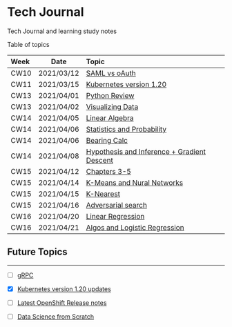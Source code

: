 # Tech Journal
Tech Journal and learning study notes

Table of topics

| Week  | Date       | Topic  |
|:------|:----------:|:-------|
| CW10  | 2021/03/12 | [SAML vs oAuth](https://github.com/rafkruczkowski/journal/tree/main/2021/03/12/) |
| CW11  | 2021/03/15 | [Kubernetes version 1.20](https://github.com/rafkruczkowski/journal/tree/main/2021/03/15/) |
| CW13  | 2021/04/01 | [Python Review](https://github.com/rafkruczkowski/journal/tree/main/2021/04/01/) |
| CW13  | 2021/04/02 | [Visualizing Data](https://github.com/rafkruczkowski/journal/tree/main/2021/04/02/) |
| CW14  | 2021/04/05 | [Linear Algebra](https://github.com/rafkruczkowski/journal/tree/main/2021/04/05/) |
| CW14  | 2021/04/06 | [Statistics and Probability](https://github.com/rafkruczkowski/journal/tree/main/2021/04/06/) |
| CW14  | 2021/04/06 | [Bearing Calc](https://github.com/rafkruczkowski/journal/blob/main/2021/04/06/bearing.py) |
| CW14  | 2021/04/08 | [Hypothesis and Inference + Gradient Descent](https://github.com/rafkruczkowski/journal/blob/main/2021/04/08/) |
| CW15  | 2021/04/12 | [Chapters 3-5](https://github.com/rafkruczkowski/journal/blob/main/2021/04/12/) |
| CW15  | 2021/04/14 | [K-Means and Nural Networks](https://github.com/rafkruczkowski/journal/blob/main/2021/04/14/) |
| CW15  | 2021/04/15 | [K-Nearest](https://github.com/rafkruczkowski/journal/blob/main/2021/04/15/) |
| CW15  | 2021/04/16 | [Adversarial search](https://github.com/rafkruczkowski/journal/blob/main/2021/04/16/) |
| CW16  | 2021/04/20 | [Linear Regression](https://github.com/rafkruczkowski/journal/blob/main/2021/04/20/) |
| CW16  | 2021/04/21 | [Algos and Logistic Regression](https://github.com/rafkruczkowski/journal/blob/main/2021/04/21/) |

## Future Topics
---
- [ ] [gRPC](https://en.wikipedia.org/wiki/GRPC)
- [X] [Kubernetes version 1.20 updates](https://kubernetes.io/docs/setup/release/notes/#)
- [ ] [Latest OpenShift Release notes](https://docs.openshift.com/container-platform/4.6/release_notes/ocp-4-6-release-notes.html)
- [ ] [Data Science from Scratch](https://github.com/joelgrus/data-science-from-scratch)


